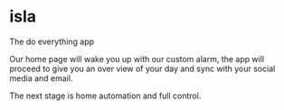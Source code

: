 # isla
The do everything app

Our home page will wake you up with our custom alarm, the app will proceed to give you an over view of your day and sync with your social media and email.

The next stage is home automation and full control.

